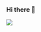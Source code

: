 ### Hi there 👋
<a href="버튼을 눌렀을 때 이동할 링크" target="_blank"><img src="https://img.shields.io/badge/GODDONGHYUN-#4E3188?style=&logo=Aiqfome&logoColor=#7a1fa2"/></a>

<!--
**GODDONGHYUN/GODDONGHYUN** is a ✨ _special_ ✨ repository because its `README.md` (this file) appears on your GitHub profile.



Here are some ideas to get you started:

- 🔭 I’m currently working on ...
- 🌱 I’m currently learning ...
- 👯 I’m looking to collaborate on ...
- 🤔 I’m looking for help with ...
- 💬 Ask me about ...
- 📫 How to reach me: ...
- 😄 Pronouns: ...
- ⚡ Fun fact: ...
-->
